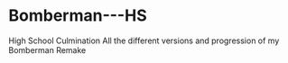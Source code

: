 # Bomberman---HS
High School Culmination
        All the different versions and progression of my Bomberman Remake
